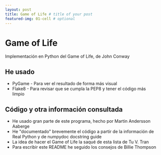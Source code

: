 ```yaml
---
layout: post
title: Game of Life # title of your post
featured-img: 01-cell # optional
---
```


# Game of Life
Implementación en Python del Game of Life, de John Conway

## He usado
* PyGame - Para ver el resultado de forma más visual
* Flake8 - Para revisar que se cumpla la PEP8 y tener el código más limpio

## Código y otra información consultada
* He usado gran parte de este programa, hecho por Martin Andersson Aaberge
* He "documentado" brevemente el código a partir de la información de Real Python y de numpydoc docstring guide
* La idea de hacer el Game of Life la saqué de esta lista de Tu V. Tran
* Para escribir este README he seguido los consejos de Billie Thompson
